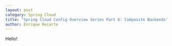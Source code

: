 ```yaml
---
layout: post
category: Spring Cloud
title: "Spring Cloud Config Overview Series Part 6: Composite Backends"
author: Enrique Recarte
---
```


Hello!
